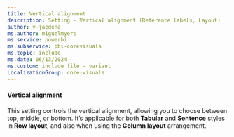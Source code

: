 ```yaml
---
title: Vertical alignment
description: Setting - Vertical alignment (Reference labels, Layout)
author: v-jaedena
ms.author: miguelmyers
ms.service: powerbi
ms.subservice: pbi-corevisuals
ms.topic: include
ms.date: 06/13/2024
ms.custom: include file - variant
LocalizationGroup: core-visuals
---
```

#### Vertical alignment

This setting controls the vertical alignment, allowing you to choose between top, middle, or bottom. It’s applicable for both **Tabular** and **Sentence** styles in **Row layout**, and also when using the **Column layout** arrangement.
